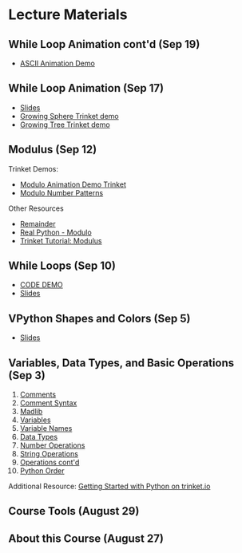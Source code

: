 # Lecture Materials

## While Loop Animation cont'd (Sep 19)

- [ASCII Animation Demo](https://trinket.io/python/22349942ee51)

## While Loop Animation (Sep 17)

- [Slides](https://github.com/allegheny-college-cmpsc-100-spring-2024/slides/blob/main/while-true/02_variableReviewVpython.md)
- [Growing Sphere Trinket demo](https://trinket.io/glowscript/0b915e817f3d)
- [Growing Tree Trinket demo](https://trinket.io/glowscript/d7c51a9ca7)

## Modulus (Sep 12)

Trinket Demos:

- [Modulo Animation Demo Trinket](https://trinket.io/glowscript/8a404108c7)
- [Modulo Number Patterns](https://trinket.io/python/29c81979c905)

Other Resources
- [Remainder](https://mathworld.wolfram.com/Remainder.html)
- [Real Python - Modulo](https://realpython.com/python-modulo-operator/)
- [Trinket Tutorial: Modulus](https://learnpython.trinket.io/learn-python-part-1-numbers#/numbers/modulus)

## While Loops (Sep 10)

- [CODE DEMO](https://trinket.io/library/trinkets/8730eb3d24dc)
- [Slides](https://github.com/allegheny-college-cmpsc-100-spring-2024/slides/blob/main/while-loops/01_booleanExpressions.md)

## VPython Shapes and Colors (Sep 5)

- [Slides](https://github.com/allegheny-college-cmpsc-100-spring-2024/slides/blob/main/vpython-shapes-and-colors/01_console.md)


## Variables, Data Types, and Basic Operations (Sep 3)

1.  [Comments](/slides/variables-data-types-operations/01_comments.md)
2.  [Comment Syntax](/slides/variables-data-types-operations/02_commentSyntax.md)
3.  [Madlib](/slides/variables-data-types-operations/03_madlib.md)
4.  [Variables](/slides/variables-data-types-operations/04_variables.md)
5.  [Variable Names](/slides/variables-data-types-operations/05_variableNames.md)
6.  [Data Types](/slides/variables-data-types-operations/06_dataTypes.md)
7.  [Number Operations](/slides/variables-data-types-operations/07_numberOperations.md)
8.  [String Operations](/slides/variables-data-types-operations/08_stringOperations.md)
9.  [Operations cont'd](/slides/variables-data-types-operations/09_asteriskStrNum.md)
10. [Python Order](/slides/variables-data-types-operations/10_pythonOrder.md)

Additional Resource: [Getting Started with Python on trinket.io](https://docs.trinket.io/getting-started-with-python#/welcome/where-we-ll-go)

## Course Tools (August 29)

## About this Course (August 27)

